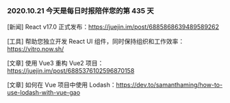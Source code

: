 ### 2020.10.21 今天是每日时报陪伴您的第 435 天

[新闻] React v17.0 正式发布：<https://juejin.im/post/6885868639489589262>

[工具] 帮助您独立开发 React UI 组件，同时保持组织和工作效率：<https://vitro.now.sh/>

[文章] 使用 Vue3 重构 Vue2 项目：<https://juejin.im/post/6885376102596870158>

[文章] 如何在 Vue 项目中使用 Lodash：<https://dev.to/samanthaming/how-to-use-lodash-with-vue-gao>
